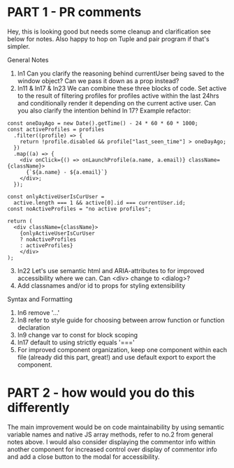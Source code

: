 # PART 1 - PR comments
Hey, this is looking good but needs some cleanup and clarification see below for notes. Also happy to hop on Tuple and pair program if that's simpler. <br>

General Notes
1. ln1 Can you clarify the reasoning behind currentUser being saved to the window object? Can we pass it down as a prop instead?
2. ln11 & ln17 & ln23 We can combine these three blocks of code. Set active to the result of filtering profiles for profiles active within the last 24hrs and conditionally render it depending on the current active user. Can you also clarify the intention behind ln 17? Example refactor:
```
const oneDayAgo = new Date().getTime() - 24 * 60 * 60 * 1000;
const activeProfiles = profiles
  .filter((profile) => {
    return !profile.disabled && profile["last_seen_time"] > oneDayAgo;
  })
  .map((a) => {
    <div onClick={() => onLaunchProfile(a.name, a.email)} className={className}>
      {`${a.name} - ${a.email}`}
    </div>;
  });

const onlyActiveUserIsCurUser =
  active.length === 1 && active[0].id === currentUser.id;
const noActiveProfiles = "no active profiles";

return (
  <div className={className}>
    {onlyActiveUserIsCurUser 
    ? noActiveProfiles 
    : activeProfiles}
    </div>
);
```

3. ln22 Let's use semantic html and ARIA-attributes to for improved accessibility where we can. Can \<div> change to \<dialog>?
4. Add classnames and/or id to props for styling extensibility

Syntax and Formatting
1. ln6 remove '...'
2. ln8 refer to style guide for choosing between arrow function or function declaration
3. ln9 change var to const for block scoping
4. ln17 default to using strictly equals '==='
5. For improved component organization, keep one component within each file (already did this part, great!) and use default export to export the component.

# PART 2 - how would you do this differently
The main improvement would be on code maintainability by using semantic variable names and native JS array methods, refer to no.2 from general notes above. I would also consider displaying the commentor info within another component for increased control over display of commentor info and add a close button to the modal for accessibility.